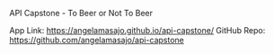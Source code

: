 API Capstone - To Beer or Not To Beer

App Link: https://angelamasajo.github.io/api-capstone/
GitHub Repo: https://github.com/angelamasajo/api-capstone